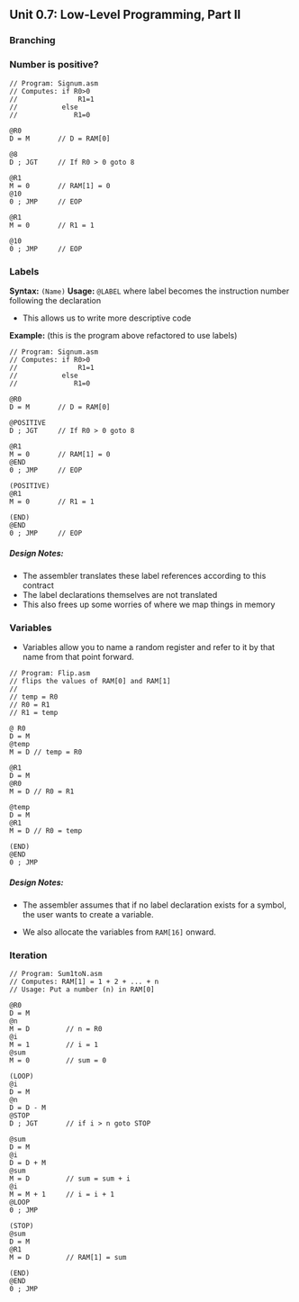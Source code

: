 ## Unit 0.7: Low-Level Programming, Part II

### Branching

### Number is positive?

```assembly
// Program: Signum.asm
// Computes: if R0>0
//               R1=1
//           else
//              R1=0

@R0
D = M       // D = RAM[0]

@8
D ; JGT     // If R0 > 0 goto 8

@R1
M = 0       // RAM[1] = 0
@10
0 ; JMP     // EOP

@R1
M = 0       // R1 = 1

@10
0 ; JMP     // EOP
```

### Labels

**Syntax:** `(Name)`
**Usage:** `@LABEL` where label becomes the instruction number following the declaration
- This allows us to write more descriptive code

**Example:** (this is the program above refactored to use labels)

```assembly
// Program: Signum.asm
// Computes: if R0>0
//               R1=1
//           else
//              R1=0

@R0
D = M       // D = RAM[0]

@POSITIVE
D ; JGT     // If R0 > 0 goto 8

@R1
M = 0       // RAM[1] = 0
@END
0 ; JMP     // EOP

(POSITIVE)
@R1
M = 0       // R1 = 1

(END)
@END
0 ; JMP     // EOP
```

##### Design Notes:
- The assembler translates these label references according to this contract
- The label declarations themselves are not translated
- This also frees up some worries of where we map things in memory

### Variables

- Variables allow you to name a random register and refer to it by that name from that point forward.

```assembly
// Program: Flip.asm
// flips the values of RAM[0] and RAM[1]
// 
// temp = R0
// R0 = R1
// R1 = temp

@ R0
D = M
@temp
M = D // temp = R0

@R1
D = M
@R0
M = D // R0 = R1

@temp
D = M
@R1
M = D // R0 = temp

(END)
@END
0 ; JMP
```
##### Design Notes:
- The assembler assumes that if no label declaration exists for a symbol, the user wants to create a variable.

- We also allocate the variables from `RAM[16]` onward.

### Iteration

```assembly
// Program: Sum1toN.asm
// Computes: RAM[1] = 1 + 2 + ... + n
// Usage: Put a number (n) in RAM[0]

@R0
D = M
@n
M = D         // n = R0
@i
M = 1         // i = 1
@sum
M = 0         // sum = 0

(LOOP)
@i
D = M
@n
D = D - M
@STOP
D ; JGT       // if i > n goto STOP

@sum
D = M
@i
D = D + M
@sum
M = D         // sum = sum + i
@i
M = M + 1     // i = i + 1
@LOOP
0 ; JMP

(STOP)
@sum
D = M
@R1
M = D         // RAM[1] = sum

(END)
@END
0 ; JMP
```

